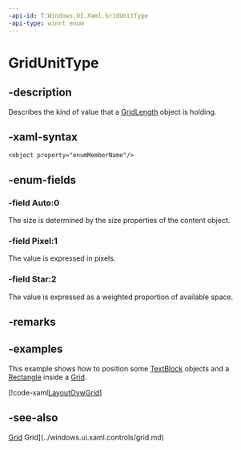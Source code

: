 ```yaml
---
-api-id: T:Windows.UI.Xaml.GridUnitType
-api-type: winrt enum
---
```


<!-- Enumeration syntax
public enum Windows.UI.Xaml.GridUnitType : int
-->

# GridUnitType

## -description
Describes the kind of value that a [GridLength](gridlength.md) object is holding.

## -xaml-syntax
```xaml
<object property="enumMemberName"/>
```


## -enum-fields
### -field Auto:0
The size is determined by the size properties of the content object.

### -field Pixel:1
The value is expressed in pixels.

### -field Star:2
The value is expressed as a weighted proportion of available space.


## -remarks

## -examples
This example shows how to position some [TextBlock](../windows.ui.xaml.controls/textblock.md) objects and a [Rectangle](../windows.ui.xaml.shapes/rectangle.md) inside a [Grid](../windows.ui.xaml.controls/grid.md).



[!code-xaml[LayoutOvwGrid](../windows.ui.xaml/code/layout_ovw_all/CSharp/MainPage.xaml#SnippetLayoutOvwGrid)]

<!--<p xml:space="preserve"  xmlns:xsi="http://www.w3.org/2001/XMLSchema-instance">The preceding example produces output that is similar to This illustration. Note that the <xref targtype="property_winrt" rid="w_ui_xaml_ctrl.grid_showgridlines">ShowGridLines</xref> property of the <xref targtype="class_winrt" rid="w_ui_xaml_ctrl.grid">Grid</xref> is set to <mark type="keyword">true</mark> so that you can see the lines of the <xref targtype="class_winrt" rid="w_ui_xaml_ctrl.grid">Grid</xref>. <xref targtype="property_winrt" rid="w_ui_xaml_ctrl.grid_showgridlines">ShowGridLines</xref> is useful for visualizing where the <xref targtype="class_winrt" rid="w_ui_xaml_ctrl.grid">Grid</xref> cells are, but because grid lines cannot be styled or customized, they are typically removed when the layout design is finished.</p>-->

## -see-also
[Grid](../windows.ui.xaml.controls/grid.md)
Grid](../windows.ui.xaml.controls/grid.md)